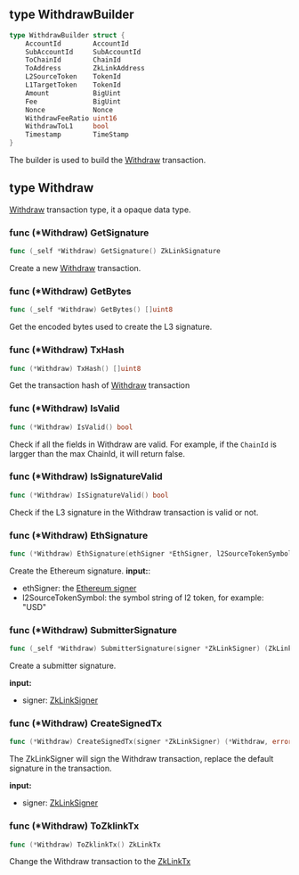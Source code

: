
## type WithdrawBuilder

```go
type WithdrawBuilder struct {
	AccountId        AccountId
	SubAccountId     SubAccountId
	ToChainId        ChainId
	ToAddress        ZkLinkAddress
	L2SourceToken    TokenId
	L1TargetToken    TokenId
	Amount           BigUint
	Fee              BigUint
	Nonce            Nonce
	WithdrawFeeRatio uint16
	WithdrawToL1     bool
	Timestamp        TimeStamp
}
```

The builder is used to build the [Withdraw](./#type-withdraw) transaction.

## type Withdraw
[Withdraw](../../../api-and-sdk/data-types/transaction/withdraw.md) transaction type, it a opaque data type.

### func (*Withdraw) GetSignature

```go
func (_self *Withdraw) GetSignature() ZkLinkSignature
```
Create a new [Withdraw](#type-withdraw) transaction.

### func (*Withdraw) GetBytes

```go
func (_self *Withdraw) GetBytes() []uint8
```
Get the encoded bytes used to create the L3 signature.

### func (*Withdraw) TxHash

```go
func (*Withdraw) TxHash() []uint8
```

Get the transaction hash of [Withdraw](#type-withdraw) transaction

### func (*Withdraw) IsValid

```go
func (*Withdraw) IsValid() bool
```

Check if all the fields in Withdraw are valid. For example, if the `ChainId` is largger than the max ChainId, it will return false.


### func (*Withdraw) IsSignatureValid

```go
func (*Withdraw) IsSignatureValid() bool
```

Check if the L3 signature in the Withdraw transaction is valid or not.

### func (*Withdraw) EthSignature

```go
func (*Withdraw) EthSignature(ethSigner *EthSigner, l2SourceTokenSymbol string) (PackedEthSignature, error)
```

Create the Ethereum signature.
**input:**:
* ethSigner: the [Ethereum signer](../signer.md#type-ethsigner)
* l2SourceTokenSymbol: the symbol string of l2 token, for example: "USD"

### func (*Withdraw) SubmitterSignature

```go
func (_self *Withdraw) SubmitterSignature(signer *ZkLinkSigner) (ZkLinkSignature, error)
```
Create a submitter signature.

**input:**
* signer: [ZkLinkSigner](../signer.md#type-zklinksigner)

### func (*Withdraw) CreateSignedTx

```go
func (*Withdraw) CreateSignedTx(signer *ZkLinkSigner) (*Withdraw, error)
```
The ZkLinkSigner will sign the Withdraw transaction, replace the default signature in the transaction.

**input:**
* signer: [ZkLinkSigner](../signer.md#type-zklinksigner)

### func (*Withdraw) ToZklinkTx

```go
func (*Withdraw) ToZklinkTx() ZkLinkTx
```

Change the Withdraw transaction to the [ZkLinkTx](../basic_types.md#zklinktx)
